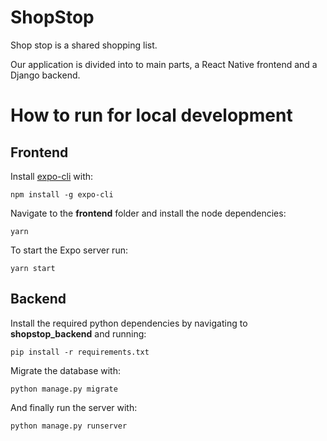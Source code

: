 # ShopStop
Shop stop is a shared shopping list. 

Our application is divided into to main parts, a React Native frontend and a Django backend. 

# How to run for local development

## Frontend

Install [expo-cli](https://expo.io/) with:
```console
npm install -g expo-cli
```

Navigate to the **frontend** folder and install the node dependencies:
```console
yarn
```

To start the Expo server run:

```console
yarn start
```

## Backend

Install the required python dependencies by navigating to **shopstop_backend** and running:

```console
pip install -r requirements.txt
```

Migrate the database with:

```console
python manage.py migrate
```

And finally run the server with:

```console
python manage.py runserver
```